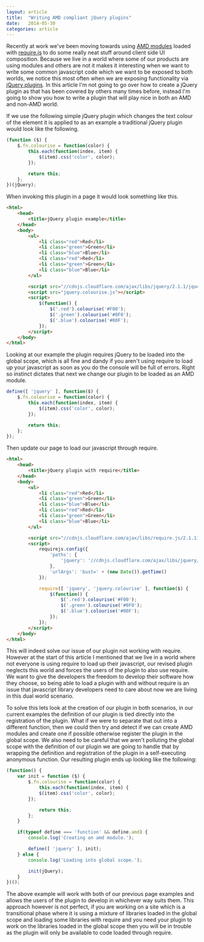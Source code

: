```yaml
---
layout: article
title:  "Writing AMD compliant jQuery plugins"
date:   2014-05-30
categories: article
---
```


Recently at work we've been moving towards using [AMD modules](http://en.wikipedia.org/wiki/Asynchronous_module_definition) loaded with [require.js](http://requirejs.org/) to do some really neat stuff around client side UI composition. Because we live in a world where some of our products are using modules and others are not it makes it interesting when we want to write some common javascript code which we want to be exposed to both worlds, we notice this most often when we are exposing functionality via [jQuery plugins](http://learn.jquery.com/plugins/). In this article I'm not going to go over how to create a jQuery plugin as that has been covered by others many times before, instead I'm going to show you how to write a plugin that will play nice in both an AMD and non-AMD world.

If we use the following simple jQuery plugin which changes the text colour of the element it is applied to as an example a traditional jQuery plugin would look like the following.

```js
(function ($) {
	$.fn.colourise = function(color) {
		this.each(function(index, item) {
			$(item).css('color', color);
		});

		return this;
	};
})(jQuery);
```

When invoking this plugin in a page it would look something like this.

```html
<html>
	<head>
		<title>jQuery plugin example</title>
	</head>
	<body>
		<ul>
			<li class="red">Red</li>
			<li class="green">Green</li>
			<li class="blue">Blue</li>
			<li class="red">Red</li>
			<li class="green">Green</li>
			<li class="blue">Blue</li>
		</ul>

		<script src="//cdnjs.cloudflare.com/ajax/libs/jquery/2.1.1/jquery.min.js"></script>
		<script src="jquery.colourise.js"></script>
		<script>
			$(function() {
				$('.red').colourise('#F00');
				$('.green').colourise('#0F0');
				$('.blue').colourise('#00F');
			});
		</script>
	</body>
</html>
```

Looking at our example the plugin requires jQuery to be loaded into the global scope, which is all fine and dandy if you aren't using require to load up your javascript as soon as you do the console will be full of errors. Right so instinct dictates that next we change our plugin to be loaded as an AMD module.

```js
define([ 'jquery' ], function($) {
	$.fn.colourise = function(color) {
		this.each(function(index, item) {
			$(item).css('color', color);
		});

		return this;
	};
});
```

Then update our page to load our javascript through require.

```html
<html>
	<head>
		<title>jQuery plugin with require</title>
	</head>
	<body>
		<ul>
			<li class="red">Red</li>
			<li class="green">Green</li>
			<li class="blue">Blue</li>
			<li class="red">Red</li>
			<li class="green">Green</li>
			<li class="blue">Blue</li>
		</ul>

		<script src="//cdnjs.cloudflare.com/ajax/libs/require.js/2.1.11/require.min.js"></script>
		<script>
			requirejs.config({
				'paths': {
					'jquery': '//cdnjs.cloudflare.com/ajax/libs/jquery/2.1.1/jquery.min',
				},
				'urlArgs': 'bust=' + (new Date()).getTime()
			});

			require([ 'jquery', 'jquery.colourise' ], function($) {
				$(function() {
					$('.red').colourise('#F00');
					$('.green').colourise('#0F0');
					$('.blue').colourise('#00F');
				});
			});
		</script>
	</body>
</html>
```

This will indeed solve our issue of our plugin not working with require. However at the start of this article I mentioned that we live in a world where not everyone is using require to load up their javascript, our revised plugin neglects this world and forces the users of the plugin to also use require. We want to give the developers the freedom to develop their software how they choose, so being able to load a plugin with and without require is an issue that javascript library developers need to care about now we are living in this dual world scenario.

To solve this lets look at the creation of our plugin in both scenarios, in our current examples the definition of our plugin is tied directly into the registration of the plugin. What if we were to separate that out into a different function, then we could then try and detect if we can create AMD modules and create one if possible otherwise register the plugin in the global scope. We also need to be careful that we aren't polluting the global scope with the definition of our plugin we are going to handle that by wrapping the definition and registration of the plugin in a self-executing anonymous function. Our resulting plugin ends up looking like the following:

```js
(function() {
	var init = function ($) {
		$.fn.colourise = function(color) {
			this.each(function(index, item) {
			$(item).css('color', color);
		});

			return this;
		};
	}

	if(typeof define === 'function' && define.amd) {
		console.log('Creating an amd module.');

		define([ 'jquery' ], init);
	} else {
		console.log('Loading into global scope.');

		init(jQuery);
	}
})();
```

The above example will work with both of our previous page examples and allows the users of the plugin to develop in whichever way suits them. This approach however is not perfect, if you are working on a site which is a transitional phase where it is using a mixture of libraries loaded in the global scope and loading some libraries with require and you need your plugin to work on the libraries loaded in the global scope then you will be in trouble as the plugin will only be available to code loaded through require.
